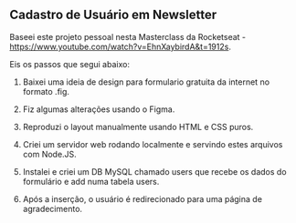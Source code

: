 ## Cadastro de Usuário em Newsletter ##

Baseei este projeto pessoal nesta Masterclass da Rocketseat - https://www.youtube.com/watch?v=EhnXaybirdA&t=1912s.

Eis os passos que segui abaixo:

1. Baixei uma ideia de design para formulario gratuita da internet no formato .fig.

2. Fiz algumas alterações usando o Figma.

3. Reproduzi o layout manualmente usando HTML e CSS puros.

4. Criei um servidor web rodando localmente e servindo estes arquivos com Node.JS.

5. Instalei e criei um DB MySQL chamado users que recebe os dados do formulário e add numa tabela users. 

6. Após a inserção, o usuário é redirecionado para uma página de agradecimento. 
